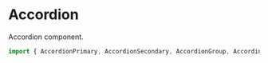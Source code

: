# Accordion

Accordion component.

```js
import { AccordionPrimary, AccordionSecondary, AccordionGroup, AccordinProps } from '@panenco/ui';
```

<!-- STORY -->
